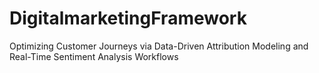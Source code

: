 # DigitalmarketingFramework
Optimizing Customer Journeys via Data-Driven Attribution Modeling and Real-Time Sentiment Analysis Workflows

